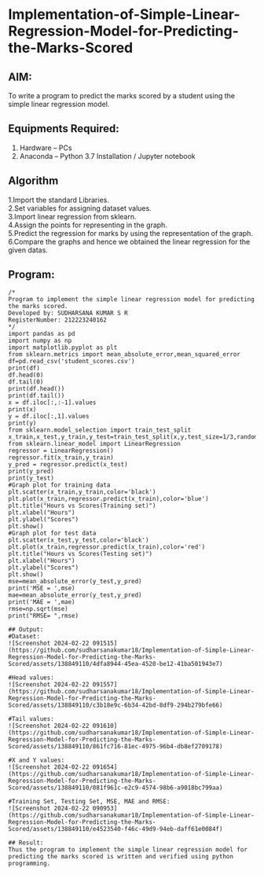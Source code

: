 # Implementation-of-Simple-Linear-Regression-Model-for-Predicting-the-Marks-Scored

## AIM:
To write a program to predict the marks scored by a student using the simple linear regression model.

## Equipments Required:
1. Hardware – PCs
2. Anaconda – Python 3.7 Installation / Jupyter notebook

## Algorithm
1.Import the standard Libraries.
<br>2.Set variables for assigning dataset values.
<br>3.Import linear regression from sklearn.
<br>4.Assign the points for representing in the graph.
<br>5.Predict the regression for marks by using the representation of the graph.
<br>6.Compare the graphs and hence we obtained the linear regression for the given datas. 
  

## Program:
```
/*
Program to implement the simple linear regression model for predicting the marks scored.
Developed by: SUDHARSANA KUMAR S R
RegisterNumber: 212223240162
*/
import pandas as pd
import numpy as np
import matplotlib.pyplot as plt
from sklearn.metrics import mean_absolute_error,mean_squared_error
df=pd.read_csv('student_scores.csv')
print(df)
df.head(0)
df.tail(0)
print(df.head())
print(df.tail())
x = df.iloc[:,:-1].values
print(x)
y = df.iloc[:,1].values
print(y)
from sklearn.model_selection import train_test_split
x_train,x_test,y_train,y_test=train_test_split(x,y,test_size=1/3,random_state=0)
from sklearn.linear_model import LinearRegression
regressor = LinearRegression()
regressor.fit(x_train,y_train)
y_pred = regressor.predict(x_test)
print(y_pred)
print(y_test)
#Graph plot for training data
plt.scatter(x_train,y_train,color='black')
plt.plot(x_train,regressor.predict(x_train),color='blue')
plt.title("Hours vs Scores(Training set)")
plt.xlabel("Hours")
plt.ylabel("Scores")
plt.show()
#Graph plot for test data
plt.scatter(x_test,y_test,color='black')
plt.plot(x_train,regressor.predict(x_train),color='red')
plt.title("Hours vs Scores(Testing set)")
plt.xlabel("Hours")
plt.ylabel("Scores")
plt.show()
mse=mean_absolute_error(y_test,y_pred)
print('MSE = ',mse)
mae=mean_absolute_error(y_test,y_pred)
print('MAE = ',mae)
rmse=np.sqrt(mse)
print("RMSE= ",rmse)

## Output:
#Dataset:
![Screenshot 2024-02-22 091515](https://github.com/sudharsanakumar18/Implementation-of-Simple-Linear-Regression-Model-for-Predicting-the-Marks-Scored/assets/138849110/4dfa8944-45ea-4520-be12-41ba501943e7)

#Head values:
![Screenshot 2024-02-22 091557](https://github.com/sudharsanakumar18/Implementation-of-Simple-Linear-Regression-Model-for-Predicting-the-Marks-Scored/assets/138849110/c3b18e9c-6b34-42bd-8df9-294b279bfe66)

#Tail values:
![Screenshot 2024-02-22 091610](https://github.com/sudharsanakumar18/Implementation-of-Simple-Linear-Regression-Model-for-Predicting-the-Marks-Scored/assets/138849110/861fc716-81ec-4975-96b4-db8ef2709178)

#X and Y values:
![Screenshot 2024-02-22 091654](https://github.com/sudharsanakumar18/Implementation-of-Simple-Linear-Regression-Model-for-Predicting-the-Marks-Scored/assets/138849110/081f961c-e2c9-4574-98b6-a9018bc799aa)

#Training Set, Testing Set, MSE, MAE and RMSE:
![Screenshot 2024-02-22 090953](https://github.com/sudharsanakumar18/Implementation-of-Simple-Linear-Regression-Model-for-Predicting-the-Marks-Scored/assets/138849110/e4523540-f46c-49d9-94eb-daff61e0084f)

## Result:
Thus the program to implement the simple linear regression model for predicting the marks scored is written and verified using python programming.
